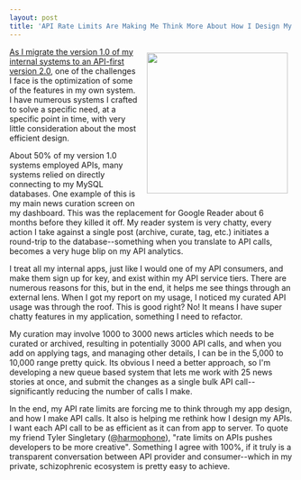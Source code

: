 ```yaml
---
layout: post
title: 'API Rate Limits Are Making Me Think More About How I Design My APIs, and How I Consume Them'
---
```

<p><img style="padding: 10px;" src="https://s3.amazonaws.com/kinlane-productions/bw-icons/bw-rate-limit-api.png" alt="" width="250" align="right" /></p>
<p><a href="https://kin-lane.github.io/master/">As I migrate the version 1.0 of my internal systems to an API-first version 2.0</a>, one of the challenges I face is the optimization of some of the features in my own system. I have numerous systems I crafted to solve a specific need, at a specific point in time, with very little consideration about the most efficient design.&nbsp;</p>
<p>About 50% of my version 1.0 systems employed APIs, many systems relied on directly connecting to my MySQL databases. One example of this is my main news curation screen on my dashboard. This was the replacement for Google Reader about 6 months before they killed it off. My reader system is very chatty, every action I take against a single post (archive, curate, tag, etc.) initiates a round-trip to the database--something when you translate to API calls, becomes a very huge blip on my API analytics.&nbsp;</p>
<p>I treat all my internal apps, just like I would one of my API consumers, and make them sign up for key, and exist within my API service tiers. There are numerous reasons for this, but in the end, it helps me see things through an external lens. When I got my report on my usage, I noticed my curated API usage was through the roof. This is good right? No! It means I have super chatty features in my application, something I need to refactor.&nbsp;</p>
<p>My curation may involve 1000 to 3000 news articles which needs to be curated or archived, resulting in potentially 3000 API calls, and when you add on applying tags, and managing other details, I can be in the 5,000 to 10,000 range pretty quick. Its obvious I need a better approach, so I'm developing a new queue based system that lets me work with 25 news stories at once, and submit the changes as a single bulk API call--significantly reducing the number of calls I make.</p>
<p>In the end, my API rate limits are forcing me to think through my app design, and how I make API calls. It also is helping me rethink how I design my APIs. I want each API call to be as efficient as it can from app to server. To quote my friend Tyler Singletary (<a href="https://twitter.com/harmophone">@harmophone</a>), "rate limits on APIs pushes developers to be more creative". Something I agree with 100%, if it truly is a transparent conversation between API provider and consumer--which in my private, schizophrenic ecosystem is pretty easy to achieve.</p>